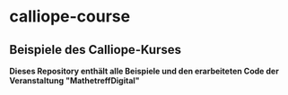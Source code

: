 # calliope-course
## Beispiele des Calliope-Kurses
**Dieses Repository enthält alle Beispiele und den erarbeiteten Code der Veranstaltung "MathetreffDigital"**
